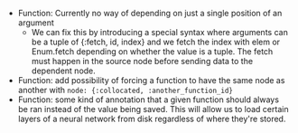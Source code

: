 - Function: Currently no way of depending on just a single position of an argument
  - We can fix this by introducing a special syntax where arguments can be a tuple of {:fetch, id, index}
    and we fetch the index with elem or Enum.fetch depending on whether the value is a tuple.
    The fetch must happen in the source node before sending data to the dependent node.
- Function: add possibility of forcing a function to have the same node as another with `node: {:collocated, :another_function_id}`
- Function: some kind of annotation that a given function should always be ran instead of the value being saved. This will allow us to load certain layers of a neural network from disk regardless of where they're stored.
